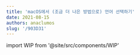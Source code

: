 ```yaml
---
title: 'macOS에서 (조금 더 나은 방법으로) 언어 선택하기'
date: 2021-08-15
authors: anaclumos
slug: '/903D31'
---
```


import WIP from '@site/src/components/WIP'

<WIP state="translating" />
